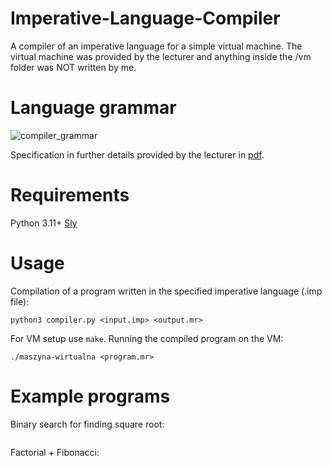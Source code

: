 # Imperative-Language-Compiler
A compiler of an imperative language for a simple virtual machine.
The virtual machine was provided by the lecturer and anything inside the /vm folder was NOT written by me.

# Language grammar
![compiler_grammar](https://github.com/Lavreen/Imperative-Language-Compiler/assets/37329745/e1359e9c-9df1-4b05-8fcc-c95ce0b52fe3)

Specification in further details provided by the lecturer in [pdf](https://github.com/Lavreen/Imperative-Language-Compiler/files/14602040/compiler_specification.pdf).

# Requirements
Python 3.11+
[Sly](https://pypi.org/project/sly/)

# Usage
Compilation of a program written in the specified imperative language (.imp file):
```
python3 compiler.py <input.imp> <output.mr>
```
For VM setup use `make`.
Running the compiled program on the VM:
```
./maszyna-wirtualna <program.mr>
```

# Example programs
Binary search for finding square root:
```

```

Factorial + Fibonacci:
```

```

